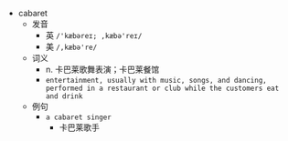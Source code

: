 - cabaret
  - 发音
    - 英 `/'kæbəreɪ; ,kæbə'reɪ/`
    - 美 `/,kæbə're/`
  - 词义
    - n. 卡巴莱歌舞表演；卡巴莱餐馆
    - `entertainment, usually with music, songs, and dancing, performed in a restaurant or club while the customers eat and drink`
  - 例句
    - `a cabaret singer`
      - 卡巴莱歌手

